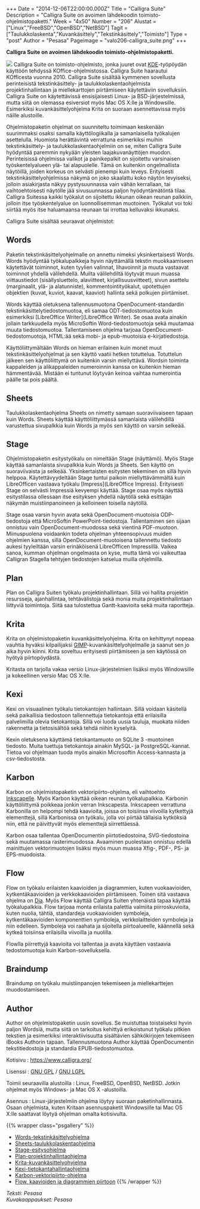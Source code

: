 +++
Date = "2014-12-06T22:00:00.000Z"
Title = "Calligra Suite"
Description = "Calligra Suite on avoimen lähdekoodin toimisto-ohjelmistopaketti."
Week = "4x50"
Number = "206"
Alustat = ["Linux","FreeBSD","OpenBSD","NetBSD"]
Tagit = ["Taulukkolaskenta","Kuvankäsittely","Tekstinkäsittely","Toimisto"]
Type = "post"
Author = "Pesasa"
Pageimage = "valo206-calligra_suite.png"
+++

**Calligra Suite on avoimen lähdekoodin toimisto-ohjelmistopaketti.**

![ ](/images/valo206-calligra_suite.png "fig:valo206-calligra_suite.png")
Calligra Suite on toimisto-ohjelmisto, jonka juuret ovat
[KDE](KDE)-työpöydän käyttöön tehdyssä KOffice-ohjelmistossa.
Calligra Suite haarautui KOfficesta vuonna 2010. Calligra Suite sisältää
kymmenen sovellusta perinteisistä tekstinkäsittely- ja
taulukkolaskentaohjelmista projektinhallintaan ja miellekarttojen
piirtämiseen käytettäviin sovelluksiin. Calligra Suite on käytettävissä
ensisijaisesti Linux- ja BSD-järjestelmissä, mutta siitä on olemassa
esiversiot myös Mac OS X:lle ja Windowsille. Esimerkiksi
kuvankäsittelyohjelma Krita on suoraan asennettavissa myös näille
alustoille.

Ohjelmistopaketin ohjelmat on suunniteltu toimimaan keskenään
suurimmaksi osaksi samalla käyttölogiikalla ja samanlaisella työkalujen
asettelulla. Huomiota herättävintä verrattuna esimerkiksi muihin
tekstinkäsittely- ja taulukkolaskentaohjelmiin on se, miten Calligra
Suite hyödyntää paremmin nykyään yleisten laajakuvanäyttöjen muodon.
Perinteisissä ohjelmissa valikot ja painikepalkit on sijoitettu
varsinaisen työskentelyalueen ylä- tai alapuolelle. Tämä on kuitenkin
ongelmallista näytöillä, joiden korkeus on selvästi pienempi kuin
leveys. Erityisesti tekstinkäsittelyohjelmissa näkymä on joko skaalattu
koko näytön levyiseksi, jolloin asiakirjasta näkyy pystysuunnassa vain
vähän kerrallaan, tai vaihtoehtoisesti näytölle jää sivusuunnassa paljon
hyödyntämätöntä tilaa. Calligra Suitessa kaikki työkalut on sijoitettu
ikkunan oikean reunan palkkiin, jolloin itse työskentelyalue on
luonnollisemman muotoinen. Työkalut voi toki siirtää myös itse
haluamaansa reunaan tai irrottaa kelluvaksi ikkunaksi.

Calligra Suite sisältää seuraavat ohjelmistot:

Words
-----

Paketin tekstinkäsittelyohjelmalle on annettu nimeksi yksinkertaisesti
Words. Words hyödyntää työkalupalkkeja hyvin näyttämällä tekstin
muokkaamiseen käytettävät toiminnot, kuten tyylien valinnat, lihavoinnit
ja muuta vastaavat toiminnot yhdellä välilehdellä. Muilta välilehdiltä
löytyvät muun muassa viittaustiedot (sisällysluettelo, alaviitteet,
kirjallisuusviitteet), sivun asettelu (marginaalit, ylä- ja
alatunniste), kommentointityökalut, upotettujen objektien (kuvat,
kuviot, kaavat, kaaviot) hallinta sekä polkujen piirtämiset.

Words käyttää oletuksena tallennusmuotona OpenDocument-standardin
tekstinkäsittelytiedostomuotoa, eli samaa ODT-tiedostomuotoa kuin
esimerkiksi [LibreOffice Writer](LibreOffice Writer). Se osaa
avata ainakin jollain tarkkuudella myös MicroSoftin Word-tiedostomuotoja
sekä muutamaa muuta tiedostomuotoa. Tallentamiseen ohjelma tarjoaa
OpenDocument-tiedostomuotoja, HTML:ää sekä mobi- ja epub-muotoisia
e-kirjatiedostoja.

Käyttöliittymältään Words on hieman erilainen kuin monet muut
tekstinkäsittelyohjelmat ja sen käyttö vaatii hetken totuttelua.
Totuttelun jälkeen sen käyttöliittymä on kuitenkin varsin miellyttävä.
Wordsin toiminta kappaleiden ja alikappaleiden numeroinnin kanssa on
kuitenkin hieman hämmentävää. Mistään ei tuntunut löytyvän keinoa
vaihtaa numerointia päälle tai pois päältä.

Sheets
------

Taulukkolaskentaohjelma Sheets on nimetty samaan suoraviivaiseen tapaan
kuin Words. Sheets käyttää käyttöliittymässä samanlaista välilehdillä
varustettua sivupalkkia kuin Words ja myös sen käyttö on varsin selkeää.

Stage
-----

Ohjelmistopaketin esitystyökalu on nimeltään Stage (näyttämö). Myös
Stage käyttää samanlaista sivupalkkia kuin Words ja Sheets. Sen käyttö
on suoraviivaista ja selkeää. Yksinkertaisten esitysten tekeminen on
sillä hyvin helppoa. Käytettävyydeltään Stage tuntui paikoin
miellyttävämmältä kuin LibreOfficen vastaava työkalu
[Impress](LibreOffice Impress). Erityisesti Stage on selvästi
Impressiä kevyempi käyttää. Stage osaa myös näyttää esitystilassa
ollessaan itse esityksen yhdellä näytöllä sekä esittäjän näkymän
muistiinpanoineen ja kelloineen toisella näytöllä.

Stage osaa varsin hyvin avata sekä OpenDocument-muotoisia ODP-tiedostoja
että MicroSoftin PowerPoint-tiedostoja. Tallentaminen sen sijaan
onnistuu vain OpenDocument-muodossa sekä vientinä PDF-muotoon.
Miinuspuolena voidaankin todeta ohjelman yhteensopivuus muiden ohjelmien
kanssa, sillä OpenDocument-muotoisena tallennettu tiedosto aukesi
tyyleiltään varsin erinäköisenä LibreOfficen Impressillä. Vaikea sanoa,
kumman ohjelman ongelmasta on kyse, mutta tämä voi vaikeuttaa Calligran
Stagella tehtyjen tiedostojen katselua muilla ohjelmilla.

Plan
----

Plan on Calligra Suiten työkalu projektinhallintaan. Sillä voi hallita
projektin resursseja, ajanhallintaa, tehtävälistoja sekä monia muita
projektinhallintaan liittyviä toimintoja. Siitä saa tulostettua
Gantt-kaavioita sekä muita raportteja.

Krita
-----

Krita on ohjelmistopaketin kuvankäsittelyohjelma. Krita on kehittynyt
nopeaa vauhtia hyväksi kilpailijaksi
[GIMP](GIMP)-kuvankäsittelyohjelmalle ja saanut sen jo aika
hyvin kiinni. Krita soveltuu erityisesti piirtämiseen ja sen käytössä on
hyötyä piirtopöydästä.

Kritasta on tarjolla vakaa versio Linux-järjestelmien lisäksi myös
Windowsille ja kokeellinen versio Mac OS X:lle.

Kexi
----

Kexi on visuaalinen työkalu tietokantojen hallintaan. Sillä voidaan
käsitellä sekä paikallisia tiedostoon tallennettuja tietokantoja että
erilaisilla palvelimilla olevia tietokantoja. Sillä voi luoda uusia
tauluja, muokata niiden rakennetta ja tietosisältöä sekä tehdä niihin
kyselyitä.

Kexin oletuksena käyttämä tietokantamuoto on SQLite 3 -muotoinen
tiedosto. Muita tuettuja tietokantoja ainakin MySQL- ja
PostgreSQL-kannat. Tietoa voi ohjelmaan tuoda myös ainakin Microsoftin
Access-kannasta ja csv-tiedostosta.

Karbon
------

Karbon on ohjelmistopaketin vektoripiirto-ohjelma, eli vaihtoehto
[Inkscapelle](Inkscape). Myös Karbon käyttää oikean reunan
työkalupalkkia. Karbonin käyttöliittymä poikkeaa jonkin verran
Inkscapesta. Inkscapeen verrattuna Karbonilla on helpompi tehdä
kaavioita, joissa on toisiinsa viivoilla kytkettyjä elementtejä, sillä
Karbonissa on työkalu, jolla voi piirtää tällaisia kytköksiä niin, että
ne päivittyvät myös elementtejä siirrettäessä.

Karbon osaa tallentaa OpenDocumentin piirtotiedostoina, SVG-tiedostoina
sekä muutamassa rasterimuodossa. Avaaminen puolestaan onnistuu edellä
mainittujen vektorimuotojen lisäksi myös muun muassa Xfig-, PDF-, PS- ja
EPS-muodoista.

Flow
----

Flow on työkalu erilaisten kaavioiden ja diagrammien, kuten
vuokaavioiden, kytkentäkaavioiden ja verkkokaavioiden piirtämiseen.
Toinen sitä vastaava ohjelma on [Dia](Dia). Myös Flow käyttää
Calligra Suiten yhtenäistä tapaa käyttää työkalupalkkia. Flow tarjoaa
monta erilaista palettia valmiita piirroskuvioita, kuten nuolia, tähtiä,
standardeja vuokaavioiden symboleja, kytkentäkaavioiden komponenttien
symboleja, verkkolaitteiden symboleja ja niin edelleen. Symboleja voi
raahata ja sijoitella piirtoalueelle, käännellä sekä kytkeä toisiinsa
erilaisilla viivoilla ja nuolilla.

Flowlla piirrettyjä kaavioita voi tallentaa ja avata käyttäen vastaavia
tedostomuotoja kuin Karbon-sovelluksella.

Braindump
---------

Braindump on työkalu muistiinpanojen tekemiseen ja miellekarttejen
muodostamiseen.

Author
------

Author on ohjelmistopaketin uusin sovellus. Se muistuttaa toistaiseksi
hyvin paljon Wordsiä, mutta siitä on tarkoitus kehittyä erikoistunut
työkalu pitkien tekstien ja esimerkiksi interaktiivisuutta sisältävien
sähkökirjojen tekemiseen iBooks Authorin tapaan. Tallennusmuotona Author
käyttää OpenDocumentin tekstitiedostoja ja standardia
EPUB-tiedostomuotoa.

Kotisivu
:   <https://www.calligra.org/>

Lisenssi
:   [GNU GPL](GNU_GPL) / [GNU LGPL](GNU_LGPL)

Toimii seuraavilla alustoilla
:   Linux, FreeBSD, OpenBSD, NetBSD. Jotkin ohjelmat myös Windows- ja
    Mac OS X -alustoilla.

Asennus
:   Linux-järjestelmiin ohjelma löytyy suoraan paketinhallinnasta. Osaan
    ohjelmista, kuten Kritaan asennuspaketit Windowsille tai Mac OS
    X:lle saattavat löytyä ohjelman omalta kotisivulta.

{{% wrapper class="psgallery" %}}
-   [Words-tekstinkäsittelyohjelma](/images/calligra_suite-1.jpg)
-   [Sheets-taulukkolaskentaohjelma](/images/calligra_suite-2.jpg)
-   [Stage-esitysohjelma](/images/calligra_suite-3.jpg)
-   [Plan-projektinhallintaohjelma](/images/calligra_suite-4.jpg)
-   [Krita-kuvankäsittelyohyjelma](/images/calligra_suite-5.jpg)
-   [Kexi-tietokantahallintaohjelma](/images/calligra_suite-6.jpg)
-   [Karbon-vektoripiirto-ohjelma](/images/calligra_suite-7.jpg)
-   [Flow, kaavioiden ja diagrammien
    piirtoon](/images/calligra_suite-8.jpg)
{{% /wrapper %}}

*Teksti: Pesasa* <br />
*Kuvakaappaukset: Pesasa*


